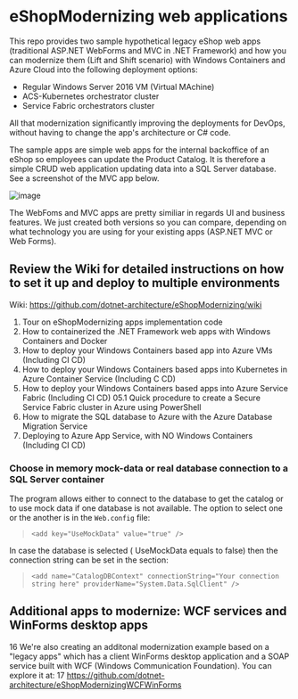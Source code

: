 # eShopModernizing web applications
This repo provides two sample hypothetical legacy eShop web apps (traditional ASP.NET WebForms and MVC  in .NET Framework) and how you can modernize them (Lift and Shift scenario) with Windows Containers and Azure Cloud into the following deployment options:
- Regular Windows Server 2016 VM (Virtual MAchine)
- ACS-Kubernetes orchestrator cluster
- Service Fabric orchestrators cluster 

All that modernization significantly improving the deployments for DevOps, without having to change the app's architecture or C# code.

The sample apps are simple web apps for the internal backoffice of an eShop so employees can update the Product Catalog. It is therefore a simple CRUD web application updating data into a SQL Server database. See a screenshot of the MVC app below.

![image](https://user-images.githubusercontent.com/1712635/30346103-8433e4ee-97bc-11e7-83f2-3345b383c9cf.png)

The WebFoms and MVC apps are pretty similiar in regards UI and business features. We just created both versions so you can compare, depending on what technology you are using for your existing apps (ASP.NET MVC or Web Forms).


## Review the Wiki for detailed instructions on how to set it up and deploy to multiple environments

Wiki: https://github.com/dotnet-architecture/eShopModernizing/wiki

01. Tour on eShopModernizing apps implementation code
02. How to containerized the .NET Framework web apps with Windows Containers and Docker
03. How to deploy your Windows Containers based app into Azure VMs (Including CI CD)
04. How to deploy your Windows Containers based apps into Kubernetes in Azure Container Service (Including C CD)
05. How to deploy your Windows Containers based apps into Azure Service Fabric (Including CI CD)
05.1 Quick procedure to create a Secure Service Fabric cluster in Azure using PowerShell
10. How to migrate the SQL database to Azure with the Azure Database Migration Service
11. Deploying to Azure App Service, with NO Windows Containers (Including CI CD)

### Choose in memory mock-data or real database connection to a SQL Server container
The program allows either to connect to the database to get the catalog or to use mock data if one database is not available. The option to select one or the another is in the `Web.config` file:
>```
><add key="UseMockData" value="true" />
>``` 

In case the database is selected ( UseMockData equals to false) then the connection string can be set in the section:
>```
><add name="CatalogDBContext" connectionString="Your connection string here" providerName="System.Data.SqlClient" />
>``` 

## Additional apps to modernize: WCF services and WinForms desktop apps 
16
We're also creating an additonal modernization example based on a "legacy apps" which has a client WinForms desktop application and a SOAP service built with WCF (Windows Communication Foundation). You can explore it at:
17
https://github.com/dotnet-architecture/eShopModernizingWCFWinForms 
